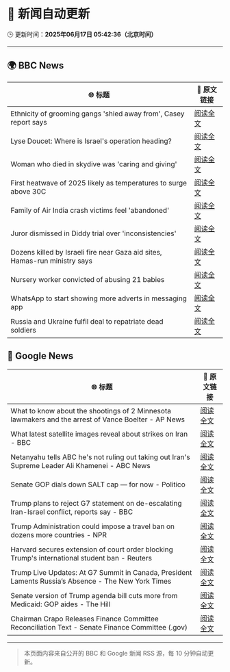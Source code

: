 # 🧠 新闻自动更新

🕒 更新时间：**2025年06月17日 05:42:36（北京时间）**

---

## 🌍 BBC News

| 🌐 标题 | 🔗 原文链接 |
|--------|-------------|
| Ethnicity of grooming gangs 'shied away from', Casey report says | [阅读全文](https://www.bbc.com/news/articles/clynyyqdnrdo) |
| Lyse Doucet: Where is Israel's operation heading? | [阅读全文](https://www.bbc.com/news/articles/ce829v2qzyro) |
| Woman who died in skydive was 'caring and giving' | [阅读全文](https://www.bbc.com/news/articles/cy4e4jmzep4o) |
| First heatwave of 2025 likely as temperatures to surge above 30C | [阅读全文](https://www.bbc.com/weather/articles/c4grg1w2xr7o) |
| Family of Air India crash victims feel 'abandoned' | [阅读全文](https://www.bbc.com/news/articles/c5y0lwreg9qo) |
| Juror dismissed in Diddy trial over 'inconsistencies' | [阅读全文](https://www.bbc.com/news/articles/ckg4gg626p2o) |
| Dozens killed by Israeli fire near Gaza aid sites, Hamas-run ministry says | [阅读全文](https://www.bbc.com/news/articles/cg7177gpr17o) |
| Nursery worker convicted of abusing 21 babies | [阅读全文](https://www.bbc.com/news/articles/clylww5ykkvo) |
| WhatsApp to start showing more adverts in messaging app | [阅读全文](https://www.bbc.com/news/articles/cn5y07yqg5do) |
| Russia and Ukraine fulfil deal to repatriate dead soldiers | [阅读全文](https://www.bbc.com/news/articles/cgeqddw1v1do) |

## 📰 Google News

| 🌐 标题 | 🔗 原文链接 |
|--------|-------------|
| What to know about the shootings of 2 Minnesota lawmakers and the arrest of Vance Boelter - AP News | [阅读全文](https://news.google.com/rss/articles/CBMinwFBVV95cUxOMzhUQ1BKSTFxTmw2SkNOUVg0MjdlN2xBcFlfYWM5VGE1RlFSX2dkZkVNYkI4RUJrTlh3WDdDX0tZTGQybk1NN2RpVXJCUFBVVFAzclpuNDY3N21QQ0xiVmRzSnFXX3ZKVllDNFpDd1E4WXBVaXVNZVNjd1U3RGVTVVRMMk9WMjBLUWZaNXhVWXhnM0RfVTdWcjM1T3hnQUE?oc=5) |
| What latest satellite images reveal about strikes on Iran - BBC | [阅读全文](https://news.google.com/rss/articles/CBMiWkFVX3lxTE1NYnpraUE5XzkwbnlHQy1Od3FJVVMxV3dOejR5d1RXT3lEdkt0Mmw3c2VObEdNa2UxT2hEVE9hQzhIdExzdDVZVW43czhFQV9lcWVkVlRGU3Y0d9IBX0FVX3lxTFBqb0dfMmN2Zy16dnYxNGhOWFRxOTVWZEVHRUFxVExiR29iei1EZnJhanpJa0x3OC16dnp0eV9TWFB6UDJsTDFHSFQzdDJYLUxxYmQyTlZKNHFtSkxaZHI0?oc=5) |
| Netanyahu tells ABC he's not ruling out taking out Iran's Supreme Leader Ali Khamenei - ABC News | [阅读全文](https://news.google.com/rss/articles/CBMiqAFBVV95cUxOSEhRT2FDRWhrTHd1bWJza2JPVU44ZXlXUmRaMjVTckVpQmM2TjJaZUF6eXVhMFJTVktnajdiQ2JydHVfRVFFSEpkT0NocktZTTNVdHNBaXQ1RkMwNXZVNmFaWTZrWDdlNlFWeHRyOUpOeGY3U0wyTk01bS0zZTNWSm1BVnBnRnpTdFhPZzhnUmdHeFFuV3Ria2VHREUtSGd5NWpHU2U0ZmTSAa4BQVVfeXFMTUVlSlY5c01sS0dOci1WMENtMlh5YnhvTy1zemxCUlNPOVlCUVJKMUZ1TDNDbTkxZzF3QWY0am1kbjU4M1F1TVBHcHI4OVhMTFZUWmQ0SFRNVWpEU3U1cUQ2WEs4NjRMWEtJT3FRdmR0SUxWVmg3VGtTb0tzTC1ONGFZd2FvNTUta2pGNVVfeUxfQVdlblpkZ1I5bk1rY3dYTG5Nbkt5YmJwZFFOTWpR?oc=5) |
| Senate GOP dials down SALT cap — for now - Politico | [阅读全文](https://news.google.com/rss/articles/CBMiqAFBVV95cUxPd3V1UUk4TGJIVXR3NVlIRFZGeTJuNDRFcUhoMG9BWU1IQUlMdFh5QldHZF8xcjk3M0twUnNXUUo2NUFOcFhDT2tYZmFVOUQ1Y3hENE5rdlJJM0NRd3I3Q3hYdFpac0gxcHZVVW5IWDl4bEVCSmVDaGE3Skp1bGR4dUFjWWlMUWh2N3gwazN2NzRtaHRVcmZHb0Q1a1lSbXhkSkdGVURKLUM?oc=5) |
| Trump plans to reject G7 statement on de-escalating Iran-Israel conflict, reports say - BBC | [阅读全文](https://news.google.com/rss/articles/CBMiVEFVX3lxTE90YnNIcVBlSldtX2dRM0l5eFR1Q09hZ2dBTE52bzllUWRkNWlLNl9NRGhMVnN0X1VBcm14UlF6VzZMRGV1LUgwQnk2eXpwaEc0WjFJNQ?oc=5) |
| Trump Administration could impose a travel ban on dozens more countries - NPR | [阅读全文](https://news.google.com/rss/articles/CBMitwFBVV95cUxPcEdLS0NGN3NVdUNsTjdaaTc0S0plUVZFeXJMSGZVelZLcHNyRFFHYkVIRUNhbHpnOXdSMFR6V014V2IxcGVjaUF1eXlELVlTa0xpeTYza0hBS0IxTC1aRTJMaGJ2VnlGVzhZX3ptWDVJX0pNRkduaHl4V3lRdF9mT3hwTThjR0YzaFl0ZmFManRTYlg2U3V3aERvTmktTVJCd1J2bkhKZlF6dFp2VEFkMXg1alNOU1k?oc=5) |
| Harvard secures extension of court order blocking Trump's international student ban - Reuters | [阅读全文](https://news.google.com/rss/articles/CBMirwFBVV95cUxQV2RjLVVpanZ2T3o1VEJLaThfQ0EzNTN1cFF6bkt6RkZSbmtJTmtnT3lxeFZRTGhGMDZiOXNFS01XNFl3MDhXaG1xLWFNXzNQX3o2b2xlN05yNzc1NE5FeTkxMnNNMU5ESDcxcEFmNW9CekpmR0ZJc1hRdXlnUE54SEpnbUM4YUZYVTlOWlFfT01jV1ZNcU9jcVVxLTI0dmZKcWlLR0VDRVM1YzVqWVVv?oc=5) |
| Trump Live Updates: At G7 Summit in Canada, President Laments Russia’s Absence - The New York Times | [阅读全文](https://news.google.com/rss/articles/CBMiY0FVX3lxTE5pOTZMN0dzMjNjbWdEeDNOeHNiSVliT3h4QzJGYjlJdGpfRE41aWpCc1pOaGxtbkg5cGJGTWdpT2JSSVUzS3FFVlFiN0ZlTGJ1emFRX3NiN3ZzS0pnNS1KUUxJbw?oc=5) |
| Senate version of Trump agenda bill cuts more from Medicaid: GOP aides - The Hill | [阅读全文](https://news.google.com/rss/articles/CBMie0FVX3lxTE9XODhNS2hvZWdYaXZrMTJTQUxoVXlKVUdmTmJqS1hWUGl3aHNCTjR6QUQ0My1QVXd2d1N1VWpLNXc1VXpocFlBb3EwTUI2eDlJeDM2eHgtMFNkZlJ6VmNfWl9YYmdnVlUxNTduWjM0S3ZWVXhfSjdhTzlHMA?oc=5) |
| Chairman Crapo Releases Finance Committee Reconciliation Text - Senate Finance Committee (.gov) | [阅读全文](https://news.google.com/rss/articles/CBMiqwFBVV95cUxQMUVXZU5DcndFdjNMODJlZU9ibkZPRThnQ0V5NHlnQngwbm9DTGhieWRVNU1hVGs4dTBnSExkQ3ZQeUpwdDNRNnpHSGpsWmJYaGFubl83M2lZOGkxVHdfQmhRS1VaaFB5RVUtc2NYZWZiZWd3SmVCb1IxNDZJY1dsVFpaXzRCeE51MENRT0UxQklobW9qWHlncHd2YWJsMHJkakRQUklwQVBLWDQ?oc=5) |

---
> 本页面内容来自公开的 BBC 和 Google 新闻 RSS 源，每 10 分钟自动更新。